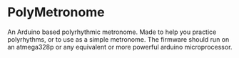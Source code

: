 # PolyMetronome
An Arduino based polyrhythmic metronome. Made to help you practice polyrhythms, or to use as a simple metronome. The firmware should run on an atmega328p or any equivalent or more powerful arduino microprocessor.
